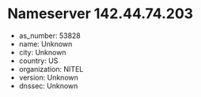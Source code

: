 # Nameserver 142.44.74.203

* as_number: 53828
* name: Unknown
* city: Unknown
* country: US
* organization: NITEL
* version: Unknown
* dnssec: Unknown
